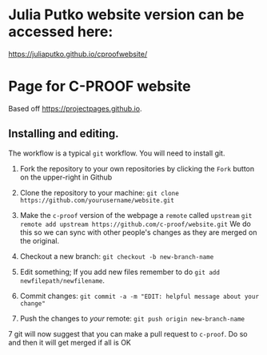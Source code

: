 # Julia Putko website version can be accessed here:

https://juliaputko.github.io/cproofwebsite/


# Page for C-PROOF website

Based off https://projectpages.github.io.  

## Installing and editing.

The workflow is a typical `git` workflow.  You will need to install git.

1. Fork the repository to your own repositories by clicking the `Fork` button
on the upper-right in Github

2. Clone the repository to your machine: `git clone https://github.com/yourusername/website.git`

3. Make the `c-proof` version of the webpage a `remote` called `upstream`
`git remote add upstream https://github.com/c-proof/website.git`  We do this
so we can sync with other people's changes as they are merged on the original.

4. Checkout a new branch:  `git checkout -b new-branch-name`

4.  Edit something;  If you add new files remember to do `git add newfilepath/newfilename`.

5. Commit changes: `git commit -a -m "EDIT: helpful message about your change"`

6. Push the changes to *your* remote:   `git push origin new-branch-name`  

7 git will now suggest that you can make a pull request to `c-proof`.  Do so and then it will get merged if all is OK
